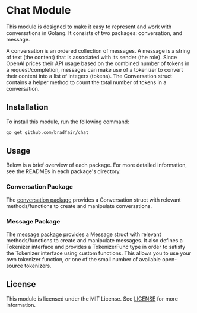 # Chat Module
This module is designed to make it easy to represent and work with conversations in Golang. It consists of two packages: conversation, and message.

A conversation is an ordered collection of messages. A message is a string of text (the content) that is associated with
its sender (the role). Since OpenAI prices their API usage based on the combined number of tokens in a request/completion,
messages can make use of a tokenizer to convert their content into a list of integers (tokens). The Conversation struct
contains a helper method to count the total number of tokens in a conversation.

## Installation
To install this module, run the following command:

```sh
go get github.com/bradfair/chat
```

## Usage

Below is a brief overview of each package. For more detailed information, see the READMEs in each package's directory.

### Conversation Package
The [conversation package](conversation) provides a Conversation struct with relevant methods/functions to create and manipulate conversations.

### Message Package
The [message package](message) provides a Message struct with relevant methods/functions to create and manipulate messages. It also defines a Tokenizer interface and provides a TokenizerFunc type in order to satisfy the Tokenizer interface using custom functions. This allows you to use your own tokenizer function, or one of the small number of available open-source tokenizers. 

## License
This module is licensed under the MIT License. See [LICENSE](LICENSE) for more information.